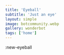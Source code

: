 ```yaml
---
title: 'Eyeball'
subtitle: 'Just an eye'
layout: simple
image: botcommunity.webp
gallery: wonderbot
tags: ['home']
---
```

:new-eyeball